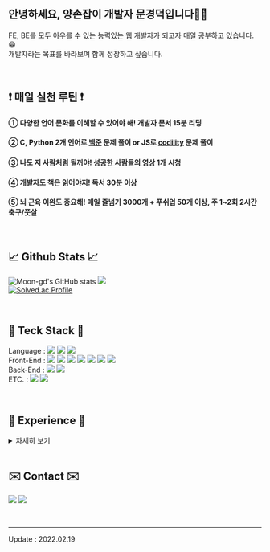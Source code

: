 <div align="left">

## 안녕하세요, 양손잡이 개발자 문경덕입니다👨‍🔧
FE, BE를 모두 아우를 수 있는 능력있는 웹 개발자가 되고자 매일 공부하고 있습니다. 😁 <br>
개발자라는 목표를 바라보며 함께 성장하고 싶습니다.
  
<br>

## ❗ 매일 실천 루틴 ❗
#### ① 다양한 언어 문화를 이해할 수 있어야 해! 개발자 문서 15분 리딩
#### ② C, Python 2개 언어로 <a href="https://www.acmicpc.net/">백준</a> 문제 풀이 or JS로 <a href="https://app.codility.com/programmers/">codility</a> 문제 풀이
#### ③ 나도 저 사람처럼 될꺼야! <a href="https://www.youtube.com/@turningpointkorea">성공한 사람들의 영상</a> 1개 시청
#### ④ 개발자도 책은 읽어야지! 독서 30분 이상
#### ⑤ 뇌 근육 이완도 중요해! 매일 줄넘기 3000개 + 푸쉬업 50개 이상, 주 1~2회 2시간 축구/풋살

<br>
  
## 📈 Github Stats 📈
![Moon-gd's GitHub stats](https://github-readme-stats.vercel.app/api?username=moon-gd&show_icons=true&theme=radical)
<img src="https://github-readme-stats.vercel.app/api/top-langs/?username=moon-gd&layout=compact"> <br>
[![Solved.ac Profile](http://mazassumnida.wtf/api/v2/generate_badge?boj=king4mun)](https://solved.ac/king4mun/)
  
<br>

## 🔨 Teck Stack 🔨

Language : <img src="https://img.shields.io/badge/C-A8B9CC?style=flat&logo=C&logoColor=white"/>  <img src="https://img.shields.io/badge/Python-3974A5?style=flat&logo=Python&logoColor=white"/>  <img src="https://img.shields.io/badge/Java-A8B9CC?style=flat&logo=openjdk&logoColor=white"/> <br>
Front-End : <img src="https://img.shields.io/badge/html5-e44d26?style=flat&logo=HTML5&logoColor=white"/>  <img src="https://img.shields.io/badge/CSS-0d73b7?style=flat&logo=CSS3&logoColor=white"/> <img src="https://img.shields.io/badge/javascript-f7df1e?style=flat&logo=javascript&logoColor=white"/> <img src="https://img.shields.io/badge/jQuery-0562a6?style=flat&logo=jquery&logoColor=white"/>  <img src="https://img.shields.io/badge/react-5ed3f3?style=flat&logo=react&logoColor=white"/>  <img src="https://img.shields.io/badge/Bootstrap-7010ef?style=flat&logo=bootstrap&logoColor=white"/> <img src="https://img.shields.io/badge/Jest-C21325?style=flat&logo=Jest&logoColor=white"/> <br>
Back-End : <img src="https://img.shields.io/badge/Spring-5cb230?style=flat&logo=spring&logoColor=white"/>  <img src="https://img.shields.io/badge/django-0c4931?style=flat&logo=django&logoColor=white"/> <br>
ETC. : <img src="https://img.shields.io/badge/Lua-00007c?style=flat&logo=lua&logoColor=white"/>  <img src="https://img.shields.io/badge/MySQL-005e86?style=flat&logo=mysql&logoColor=white"/> <br>

<br>

## 🧐 Experience 🧐
  
<details>
<summary>자세히 보기</summary>
<div markdown="1">       

## Year 2023
<i>2023.01 ~ </i> : Hyundai Softer Bootcamp 
  <ul>
    <li>1주차 : <a href="https://github.com/Moon-GD/fe-console-todo">FE-Console-Todo</a></li>
    <li>2주차 : <a href="https://github.com/Moon-GD/fe-web-todo-Moon">FE-WEB-Todo</a></li>
  </ul>
  
  
<br>


## Year 2022            
<i>2021.11 ~ 2022.12 </i> : KNU LikeLion 10th Representative <br>
url : https://www.instagram.com/likelion_knu <br><br>
>> 운영진 사이드 프로젝트 본선 진출 <br>
>> Microsoft (너무 좋았던) 토크 콘서트.. <br>
>> NEXON MOD 운영진 Best TIL <br>
>> 전국 아이디어톤 2등, 4등 <br>
>> 대구 경북 연합 해커톤 1등 2 <br>
>> Nexon Supporters Hackathon 1등, 2등 <br>

너무나도 감사한 우리 운영진, 아기사자들... 모두 모두 흥해라 😁😁 <br>

<i>2022.01.03 ~ 2022.02.28 </i> : executive study in 10th Likelion <br>
url : https://github.com/Moon-GD/Likelion10th-executive

<i>2022.01.07 ~ 2022.01.21 </i> : Ideaton in Likelion 10th executive -> Selected as the best 9 !!

--> Create Website by February 17th
url : https://likelion-knu.netlify.app/

<i>2022.02.26 ~ 2022.02.28 </i> : Clone coding of Sister's Resume <br>
url : https://i-am-msb-not-usb.netlify.app/

<i>2022.03.13 ~ 2022.03.31 </i> : Clone coding of Starbuck's Page <br>
url : https://starbucks-by-moon-gd.netlify.app/

<i>2022.04.01 ~ </i> : Start studying Node-js( Very Interesting :> )

<i>2022.04.30 ~ 2022.05.26 </i> : Outsourcing Doctor's CRS Dashboard (HTML/CSS, JS, Java, Spring)

<i>2022.05.09 ~ 2022.07.02 </i> : Nexon MOD Executive - Maplestory Developer <br>
--> study & TIL : url : https://www.notion.so/NEXON-MOD-STUDY-LIST-1dbf33ebb61444ae8b8a2f113ebbf5ff <br>
--> selected as Best TIL in NEXON X LikeLion

<i>2022.07.04 ~ 2022.07.16 </i> : Samsung SDS algorithm special lecture completion (C)

<i>2022.07.04 ~ 2022.09.03 </i> : Nexon MOD Game Creator - position : Project Manger & Developer (Luascript) <br>
url : https://www.youtube.com/watch?v=OSw5JecRhhw <br>
<img src="https://user-images.githubusercontent.com/74173976/186326057-a978259f-4698-4c9a-acff-ca2c43265c06.png" width="320" height="180">

Nexon Supporters Hackathon 최우수상 수상!! <br>
<img src="https://user-images.githubusercontent.com/74173976/189515261-aec6d09a-39a6-4182-9985-820dae9bae20.jpg" width="360" height="480">



<i>2022.07.15 ~ </i> : hobby : Solving Baek-Joon algorithm problems as a hobby (C & Python) <Br>
--> url (Bronze 5) : https://moon-gd.tistory.com/category/%EB%B0%B1%EC%A4%80/%EB%B8%8C%EB%A1%A0%EC%A6%88%205 <Br>
--> url (Bronze 4) : https://moon-gd.tistory.com/category/%EB%B0%B1%EC%A4%80/%EB%B8%8C%EB%A1%A0%EC%A6%88%204 <Br>
--> url (Bronze 3) : https://moon-gd.tistory.com/category/%EB%B0%B1%EC%A4%80/%EB%B8%8C%EB%A1%A0%EC%A6%88%203 <Br>
--> url (Bronze 2) : https://moon-gd.tistory.com/category/%EB%B0%B1%EC%A4%80/%EB%B8%8C%EB%A1%A0%EC%A6%88%202 <Br>
--> url (Bronze 1) : https://moon-gd.tistory.com/category/%EB%B0%B1%EC%A4%80/%EB%B8%8C%EB%A1%A0%EC%A6%88%201 <Br><Br>
--> url (Silver 5) : https://moon-gd.tistory.com/category/%EB%B0%B1%EC%A4%80/%EC%8B%A4%EB%B2%84%205 <br>
--> url (Silver 4) : https://moon-gd.tistory.com/category/%EB%B0%B1%EC%A4%80/%EC%8B%A4%EB%B2%84%204 <br>
--> url (Silver 3) : https://moon-gd.tistory.com/category/%EB%B0%B1%EC%A4%80/%EC%8B%A4%EB%B2%84%203 <br>
--> url (Silver 2) : https://moon-gd.tistory.com/category/%EB%B0%B1%EC%A4%80/%EC%8B%A4%EB%B2%84%202 <br>
--> url (Silver 1) : https://moon-gd.tistory.com/category/%EB%B0%B1%EC%A4%80/%EC%8B%A4%EB%B2%84%201 <br><br>
--> url (Gold 5) : https://moon-gd.tistory.com/category/%EB%B0%B1%EC%A4%80/%EA%B3%A8%EB%93%9C%205 <br>
--> url (Gold 4) : https://moon-gd.tistory.com/category/%EB%B0%B1%EC%A4%80/%EA%B3%A8%EB%93%9C%204 <br>
--> url (Gold 3) : https://moon-gd.tistory.com/category/%EB%B0%B1%EC%A4%80/%EA%B3%A8%EB%93%9C%203 <br>
  
<br>
<i>2022.07.27 ~ 2022.08.31</i> : Participate in sensor data portal web development in KNU ISSLab <Br>
React TIL Link : https://moon-gd.tistory.com/category/Web-Dev%20FrontEnd/React <Br><Br>

<i>2022.11.21 ~ </i> : Java Spring Study <Br>
Spring TIL LINK : https://moon-gd.tistory.com/category/Web-Dev/Spring <br>

---------  

## Year 2021

<i>2021.07.05 ~ 2021.08.13</i> : A researcher in NIMS ( National Institute for Mathematical Sciences ), 
                          doing Mathematical modeling with CT-images and studying Machine-Learning with Scikit-Learn

<i>2021.06.17 ~ 2021.07.03</i> : Ideathon in LikeLion -> Top 10 out of 150 teams

<i>2021.08.02 ~ 2021.08.13</i> : Hackathon in LikeLion

<i>2021.10.11 ~ ></i> : start solving Baek-Joon algorithms step by step <br>
 - 2021.10.11 : step1 ~ step3 <br>
 - 2021.10.12 : step4
 - 2021.11.08 : step5 ~ step8
 - 2021.11.11 : step9 ~ step10
 - 2021.11.13 : step11 (holding)

<i>2021.10.15 ~ 2021.11.06</i> : Study git and git_hub at an intermediate level ( cooperation, version control, open source project )

<i>2021.11.08 ~ </i> : Learn about Django and bootstrap in general

<i>2021.11.29 ~ 2021.12.12</i> : Clone-coding Naver's order page (complete the front-end part !! &#x1F601;)

<i>2021.12.13 ~ </i> : Start studying JavaScript (Concept, Grammar and Applying) <br>
(Winter Vacation Goal : Use JS as well as HTML/CSS) <br>
--> 01.23 : Project : Numbers Baseball game is completed
  
---------
  
## Year 2020

<i>2020.07.27</i> : discharged from military service ! & Determine studying coding !

<i>2020.09.07</i> ~ 2020.12.24 : Intern in HQ of TP ( Teachers Pension ), processing data and managing data quality

<i>~ 2021.03.02</i> : C-language, Java, Android(need to study more about Android)
  
</div>
</details>
  
<br>
  
## ✉️ Contact ✉️
<a href="https://moon-gd.tistory.com/"><img src="https://img.shields.io/badge/Tistory-e34f1f?style=flat&logo=Blogger&logoColor=white"/></a> <a href="mailto:king4mun@gmail.com"><img src="https://img.shields.io/badge/mail-e34133?style=flat&logo=gmail&logoColor=white"/></a>
 
<br>

---------

Update : 2022.02.19
  
</div>
